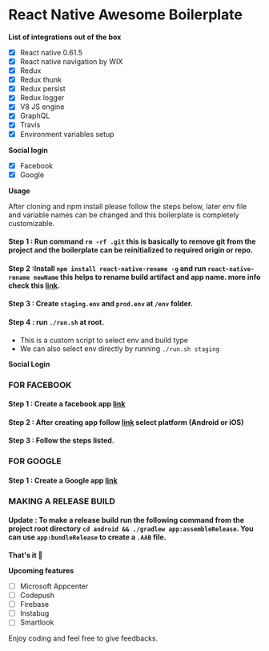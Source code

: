 # React Native Awesome Boilerplate

__List of integrations out of the box__
- [x] React native 0.61.5
- [x] React native navigation by WIX
- [x] Redux
- [x] Redux thunk
- [x] Redux persist
- [x] Redux logger
- [x] V8 JS engine
- [x] GraphQL
- [x] Travis
- [x] Environment variables setup

__Social login__
- [x] Facebook
- [x] Google

__Usage__

After cloning and npm install please follow the steps below, later env file and variable names can be changed and this boilerplate is completely customizable.

#### Step 1 : Run command `rm -rf .git` this is basically to remove git from the project and the boilerplate can be reinitialized to required origin or repo.
#### Step 2 :Install `npm install react-native-rename -g` and run  `react-native-rename newName` this helps to rename build artifact and app name. more info check this [link](https://www.npmjs.com/package/react-native-rename).
#### Step 3 : Create `staging.env` and `prod.env` at `/env` folder.
#### Step 4 : run `./run.sh`  at root.
-  This is a custom script to select env and build type
-  We can also select env directly by running `./run.sh staging`

__Social Login__

### FOR FACEBOOK

#### Step 1 : Create a facebook app [link](https://www.facebook.com/login/?next=https%3A%2F%2Fdevelopers.facebook.com%2Fdocs%2Freact-native%2Fgetting-started)
#### Step 2 : After creating app follow [link](https://developers.facebook.com/quickstarts) select platform (Android or iOS)
#### Step 3 : Follow the steps listed. 


### FOR GOOGLE

#### Step 1 : Create a Google app [link](https://github.com/react-native-community/react-native-google-signin/blob/master/docs/get-config-file.md)

### MAKING A RELEASE BUILD

#### Update : To make a release build run the following command from the project root directory `cd android && ./gradlew app:assembleRelease`. You can use `app:bundleRelease` to create a `.AAB` file.
 
__That's it 🎉__

__Upcoming features__
- [ ] Microsoft Appcenter
- [ ] Codepush
- [ ] Firebase
- [ ] Instabug
- [ ] Smartlook

Enjoy coding and feel free to give feedbacks.
